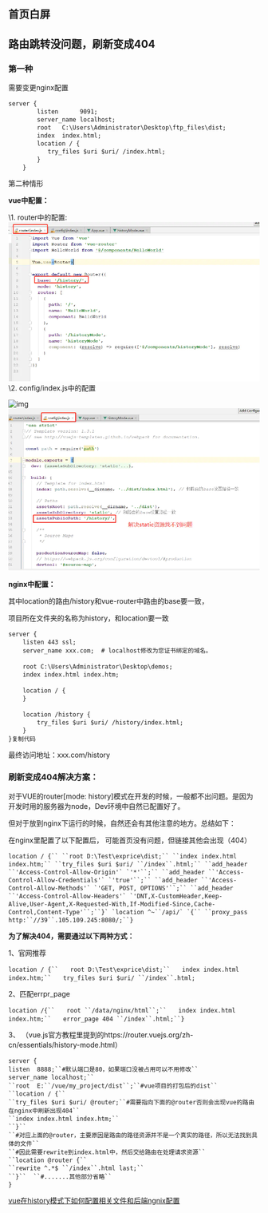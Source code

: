 ## 首页白屏

## 路由跳转没问题，刷新变成404

### 第一种

需要变更nginx配置

```
server {
        listen      9091;
        server_name localhost;
        root   C:\Users\Administrator\Desktop\ftp_files\dist;
        index  index.html;
        location / {
	       try_files $uri $uri/ /index.html;
        }
    }
```

第二种情形

**vue中配置：**

   \1. router中的配置:
![img](media/16db3c9a9ae80cdd)
   \2. config/index.js中的配置

![img]()![img](media/16db3ca691ad53e0)

**nginx中配置：**

其中location的路由/history和vue-router中路由的base要一致，

项目所在文件夹的名称为history，和location要一致

```
server {
    listen 443 ssl;
    server_name xxx.com;  # localhost修改为您证书绑定的域名。
    
    root C:\Users\Administrator\Desktop\demos;
    index index.html index.htm;
    
    location / {
    }

    location /history {
        try_files $uri $uri/ /history/index.html;
    }
}复制代码
```

最终访问地址：xxx.com/history

### 刷新变成404**解决方案：**

对于VUE的router[mode: history]模式在开发的时候，一般都不出问题。是因为开发时用的服务器为node，Dev环境中自然已配置好了。

但对于放到nginx下运行的时候，自然还会有其他注意的地方。总结如下：

在nginx里配置了以下配置后， 可能首页没有问题，但链接其他会出现（404）

```
location / {`` ``root D:\Test\exprice\dist;`` ``index index.html index.htm;`` ``try_files $uri $uri/ ``/index``.html;`` ``add_header ``'Access-Control-Allow-Origin'` `'*'``;`` ``add_header ``'Access-Control-Allow-Credentials'` `'true'``;`` ``add_header ``'Access-Control-Allow-Methods'` `'GET, POST, OPTIONS'``;`` ``add_header ``'Access-Control-Allow-Headers'` `'DNT,X-CustomHeader,Keep-Alive,User-Agent,X-Requested-With,If-Modified-Since,Cache-Control,Content-Type'``;``}` `location ^~``/api/` `{`` ``proxy_pass http:``//39``.105.109.245:8080/;``}
```

**为了解决404，需要通过以下两种方式：**

1、官网推荐

```
location / {``　　root D:\Test\exprice\dist;``　　index index.html index.htm;``　　try_files $uri $uri/ ``/index``.html;
```

2、匹配errpr_page

```
location /{``　　root ``/data/nginx/html``;``　　index index.html index.htm;``　　error_page 404 ``/index``.html;``}
```

3、 （vue.js官方教程里提到的https://router.vuejs.org/zh-cn/essentials/history-mode.html）

```
server {  
listen  8888;``#默认端口是80，如果端口没被占用可以不用修改``  
server_name localhost;``  
``root  E:``/vue/my_project/dist``;``#vue项目的打包后的dist``
``location / {``
``try_files $uri $uri/ @router;``#需要指向下面的@router否则会出现vue的路由在nginx中刷新出现404``
``index index.html index.htm;``
``}``
``#对应上面的@router，主要原因是路由的路径资源并不是一个真实的路径，所以无法找到具体的文件``
``#因此需要rewrite到index.html中，然后交给路由在处理请求资源``
``location @router {``
``rewrite ^.*$ ``/index``.html last;``
``}``  ``#.......其他部分省略``
}
```



[vue在history模式下如何配置相关文件和后端ngnix配置](https://www.jianshu.com/p/d2a2ee602c13)

